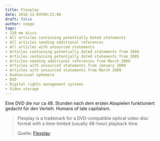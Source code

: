 ```yaml
---
title: Flexplay
date: 2018-12-03T09:22:00
draft: false
author: noqqe
tags:
- 120 mm discs
- All articles containing potentially dated statements
- All articles needing additional references
- All articles with unsourced statements
- Articles containing potentially dated statements from 2004
- Articles containing potentially dated statements from 2005
- Articles needing additional references from March 2009
- Articles with unsourced statements from January 2009
- Articles with unsourced statements from March 2009
- Audiovisual ephemera
- DVD
- Digital rights management systems
- Video storage
---
```


Eine DVD die nur ca 48. Stunden nach dem ersten Abspielen funktioniert gedacht für
den Verleih. Humans of late capitalism.

> Flexplay is a trademark for a DVD-compatible optical video disc format with a
> time-limited (usually 48-hour) playback time.
>
> Quelle: [Flexplay](https://en.wikipedia.org/wiki/Flexplay)